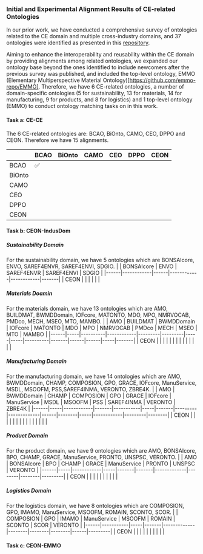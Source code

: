 ### Initial and Experimental Alignment Results of CE-related Ontologies

In our prior work, we have conducted a comprehensive survey of ontologies related to the CE domain and multiple cross-industry domains, and 37 ontologies were identified as presented in this [repository](http://w3id.org/CEON/catalogue).

Aiming to enhance the interoperability and reusability within the CE domain by providing alignments among related ontologies, we expanded our ontology base beyond the ones identified to include newcomers after the previous survey was published, and included the top-level ontology, EMMO (Elementary Multiperspective Material Ontology)[https://github.com/emmo-repo/EMMO].
Therefore, we have 6 CE-related ontologies, a number of domain-specific ontologies (5 for sustainability, 13 for materials, 14 for manufacturing, 9 for products, and 8 for logistics) and 1 top-level ontology (EMMO) to conduct ontology matching tasks on in this work.


#### Task a: CE-CE
The 6 CE-related ontologies are: BCAO, BiOnto, CAMO, CEO, DPPO and CEON. Therefore we have 15 alignments.

|        | BCAO | BiOnto | CAMO | CEO | DPPO | CEON |
|--------|------|--------|------|-----|------|------|
| BCAO   |   :white_check_mark:   |        |      |     |      |      |
| BiOnto |      |        |      |     |      |      |
| CAMO   |      |        |      |     |      |      |
| CEO    |      |        |      |     |      |      |
| DPPO   |      |        |      |     |      |      |
| CEON   |      |        |      |     |      |      |

#### Task b: CEON-IndusDom
##### Sustainability Domain
For the sustainability domain, we have 5 ontologies which are BONSAIcore, ENVO, SAREF4ENVR, SAREF4ENVI, SDGIO.
|      | BONSAIcore | ENVO | SAREF4ENVR | SAREF4ENVI | SDGIO |
|------|------------|------|------------|------------|-------|
| CEON |            |      |            |            |       |
##### Materials Doamin
For the materials domain, we have  13 ontologies which are AMO, BUILDMAT, BWMDDomain, IOFcore, MATONTO, MDO, MPO, NMRVOCAB, PMDco, MECH, MSEO, MTO, MAMBO.
|      | AMO | BUILDMAT | BWMDDomain | IOFcore | MATONTO | MDO | MPO | NMRVOCAB | PMDco | MECH | MSEO | MTO | MAMBO |
|------|-----|----------|------------|---------|---------|-----|-----|----------|-------|------|------|-----|-------|
| CEON |     |          |            |         |         |     |     |          |       |      |      |     |       |
##### Manufacturing Domain
For the manufacturing domain, we have 14 ontologies which are AMO, BWMDDomain, CHAMP, COMPOSION, GPO, GRACE, IOFcore, ManuService, MSDL, MSOOFM, PSS,SAREF4INMA, VERONTO, ZBRE4K.
|      | AMO | BWMDDomain | CHAMP | COMPOSION | GPO | GRACE | IOFcore | ManuService | MSDL | MSOOFM | PSS | SAREF4INMA | VERONTO | ZBRE4K |
|------|-----|------------|-------|-----------|-----|-------|---------|-------------|------|--------|-----|------------|---------|--------|
| CEON |     |            |       |           |     |       |         |             |      |        |     |            |         |        |
##### Product Domain
For the product domain, we have 9 ontologies which are AMO, BONSAIcore, BPO, CHAMP, GRACE, ManuService, PRONTO, UNSPSC, VERONTO.
|      | AMO | BONSAIcore | BPO | CHAMP | GRACE | ManuService | PRONTO | UNSPSC | VERONTO |
|------|-----|------------|-----|-------|-------|-------------|--------|--------|---------|
| CEON |     |            |     |       |       |             |        |        |         |
##### Logistics Domain
For the logistics domain, we have 8 ontologies which are COMPOSION, GPO, IMAMO, ManuService, MSOOFM, ROMAIN, SCONTO, SCOR.
|      | COMPOSION | GPO | IMAMO | ManuService | MSOOFM | ROMAIN | SCONTO | SCOR | VERONTO |
|------|-----------|-----|-------|-------------|--------|--------|--------|------|---------|
| CEON |           |     |       |             |        |        |        |      |         |
#### Task c: CEON-EMMO
